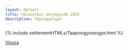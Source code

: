 ```yaml
---
layout: default
title: Választási névjegyzék 2022
description: Tápiógyörgye
---
```


{% include settlementHTMLs/Taapioogyooxrgye.html %}

[Vissza](./)
